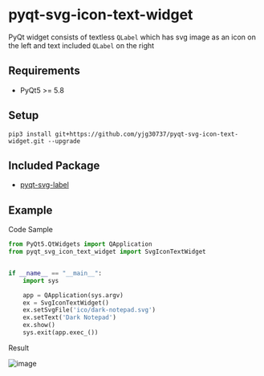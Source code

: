 # pyqt-svg-icon-text-widget
PyQt widget consists of textless ```QLabel``` which has svg image as an icon on the left and text included ```QLabel``` on the right

## Requirements
* PyQt5 >= 5.8

## Setup
```pip3 install git+https://github.com/yjg30737/pyqt-svg-icon-text-widget.git --upgrade```

## Included Package
* <a href="https://github.com/yjg30737/pyqt-svg-label.git">pyqt-svg-label</a>

## Example
Code Sample
```python
from PyQt5.QtWidgets import QApplication
from pyqt_svg_icon_text_widget import SvgIconTextWidget


if __name__ == "__main__":
    import sys

    app = QApplication(sys.argv)
    ex = SvgIconTextWidget()
    ex.setSvgFile('ico/dark-notepad.svg')
    ex.setText('Dark Notepad')
    ex.show()
    sys.exit(app.exec_())
```

Result

![image](https://user-images.githubusercontent.com/55078043/153750415-c9f99eb7-46be-4703-9751-18578e839f4b.png)


